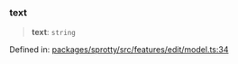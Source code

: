 
### text

> **text**: `string`

Defined in: [packages/sprotty/src/features/edit/model.ts:34](https://github.com/eclipse-sprotty/sprotty/blob/f9b2433481cc27a1ac0c92d525a92039ae7f6c76/packages/sprotty/src/features/edit/model.ts#L34)
